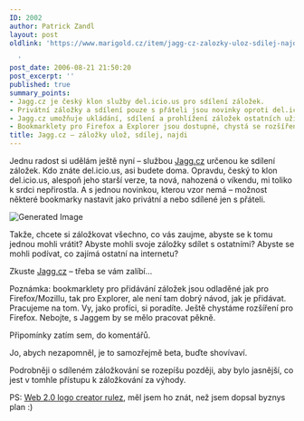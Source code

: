 ```yaml
---
ID: 2002
author: Patrick Zandl
layout: post
oldlink: 'https://www.marigold.cz/item/jagg-cz-zalozky-uloz-sdilej-najdi

  '
post_date: 2006-08-21 21:50:20
post_excerpt: ''
published: true
summary_points:
- Jagg.cz je český klon služby del.icio.us pro sdílení záložek.
- Privátní záložky a sdílení pouze s přáteli jsou novinky oproti del.icio.us.
- Jagg.cz umožňuje ukládání, sdílení a prohlížení záložek ostatních uživatelů.
- Bookmarklety pro Firefox a Explorer jsou dostupné, chystá se rozšíření pro Firefox.
title: Jagg.cz – záložky ulož, sdílej, najdi
---
```


<p>Jednu radost si udělám ještě nyní – službou <a href="http://www.jagg.cz">Jagg.cz</a> určenou ke sdílení záložek. Kdo znáte del.icio.us, asi budete doma. Opravdu, český to klon del.icio.us, alespoň jeho starší verze, ta nová, nahozená o víkendu, mi toliko k srdci nepřirostla. A s jednou novinkou, kterou vzor nemá – možnost některé bookmarky nastavit jako privátní a nebo sdílené jen s přáteli. </p>

<div class="rightbox">
<img src="http://msig.info/web2v2/Jagg.czBETA.png" alt="Generated Image" /></div>
<p>Takže, chcete si záložkovat všechno, co vás zaujme, abyste se k tomu jednou mohli vrátit? Abyste mohli svoje záložky sdílet s ostatními? Abyste se mohli podívat, co zajímá ostatní na internetu?</p>

<p>Zkuste <a href="http://www.jagg.cz">Jagg.cz</a> – třeba se vám zalíbí…</p>

<p>Poznámka: bookmarklety pro přidávání záložek jsou odladěné jak pro Firefox/Mozillu, tak pro Explorer, ale není tam dobrý návod, jak je přidávat. Pracujeme na tom. Vy, jako profíci, si poradíte. Ještě chystáme rozšíření pro Firefox. Nebojte, s Jaggem by se mělo pracovat pěkně. </p>

<p>Připomínky zatím sem, do komentářů. </p>

<p>Jo, abych nezapomněl, je to samozřejmě beta, buďte shovívaví. </p>

<p>Podrobněji o sdíleném záložkování se rozepíšu později, aby bylo jasnější, co jest v tomhle přístupu k záložkování za výhody.
</p>

PS: <a href="http://msig.info/web2.php">Web 2.0 logo creator rulez</a>, měl jsem ho znát, než jsem dopsal byznys plan :)
</p>